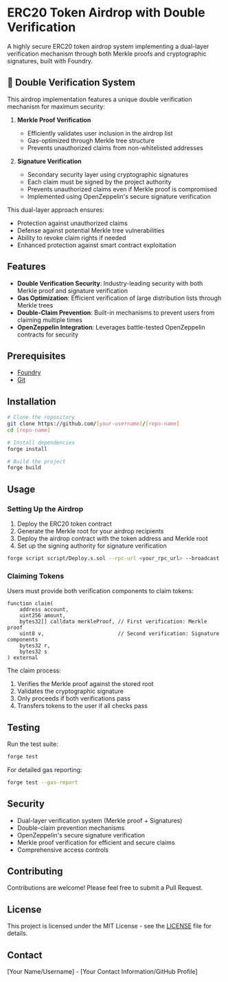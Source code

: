 # ERC20 Token Airdrop with Double Verification

A highly secure ERC20 token airdrop system implementing a dual-layer verification mechanism through both Merkle proofs and cryptographic signatures, built with Foundry.

## 🔐 Double Verification System

This airdrop implementation features a unique double verification mechanism for maximum security:

1. **Merkle Proof Verification**
   - Efficiently validates user inclusion in the airdrop list
   - Gas-optimized through Merkle tree structure
   - Prevents unauthorized claims from non-whitelisted addresses

2. **Signature Verification**
   - Secondary security layer using cryptographic signatures
   - Each claim must be signed by the project authority
   - Prevents unauthorized claims even if Merkle proof is compromised
   - Implemented using OpenZeppelin's secure signature verification

This dual-layer approach ensures:
- Protection against unauthorized claims
- Defense against potential Merkle tree vulnerabilities
- Ability to revoke claim rights if needed
- Enhanced protection against smart contract exploitation

## Features

- **Double Verification Security**: Industry-leading security with both Merkle proof and signature verification
- **Gas Optimization**: Efficient verification of large distribution lists through Merkle trees
- **Double-Claim Prevention**: Built-in mechanisms to prevent users from claiming multiple times
- **OpenZeppelin Integration**: Leverages battle-tested OpenZeppelin contracts for security

## Prerequisites

- [Foundry](https://book.getfoundry.sh/getting-started/installation)
- [Git](https://git-scm.com/downloads)

## Installation

```bash
# Clone the repository
git clone https://github.com/[your-username]/[repo-name]
cd [repo-name]

# Install dependencies
forge install

# Build the project
forge build
```

## Usage

### Setting Up the Airdrop

1. Deploy the ERC20 token contract
2. Generate the Merkle root for your airdrop recipients
3. Deploy the airdrop contract with the token address and Merkle root
4. Set up the signing authority for signature verification

```bash
forge script script/Deploy.s.sol --rpc-url <your_rpc_url> --broadcast
```

### Claiming Tokens

Users must provide both verification components to claim tokens:

```solidity
function claim(
    address account,
    uint256 amount,
    bytes32[] calldata merkleProof, // First verification: Merkle proof
    uint8 v,                        // Second verification: Signature components
    bytes32 r,
    bytes32 s
) external
```

The claim process:
1. Verifies the Merkle proof against the stored root
2. Validates the cryptographic signature
3. Only proceeds if both verifications pass
4. Transfers tokens to the user if all checks pass

## Testing

Run the test suite:

```bash
forge test
```

For detailed gas reporting:
```bash
forge test --gas-report
```

## Security

- Dual-layer verification system (Merkle proof + Signatures)
- Double-claim prevention mechanisms
- OpenZeppelin's secure signature verification
- Merkle proof verification for efficient and secure claims
- Comprehensive access controls

## Contributing

Contributions are welcome! Please feel free to submit a Pull Request.

## License

This project is licensed under the MIT License - see the [LICENSE](LICENSE) file for details.

## Contact

[Your Name/Username] - [Your Contact Information/GitHub Profile]
